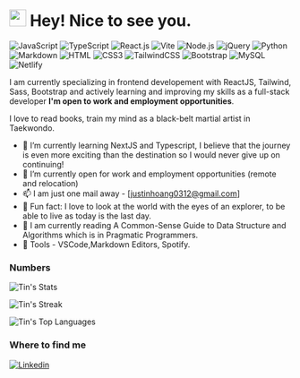 <h1><img src="https://emojis.slackmojis.com/emojis/images/1531849430/4246/blob-sunglasses.gif?1531849430" width="30"/> Hey! Nice to see you.</h1>

![JavaScript](https://img.shields.io/badge/JavaScript-F7DF1E?style=flat-square&logo=javascript&logoColor=black)
![TypeScript](https://img.shields.io/badge/TypeScript-007ACC?style=flat-square&logo=typescript&logoColor=white)
![React.js](https://img.shields.io/badge/React.js-0081CB?style=flat-square&logo=react&logoColor=61DAFB)
![Vite](https://img.shields.io/badge/Vite-593D88?style=flat-square&logo=vite&logoColor=white)
![Node.js](https://img.shields.io/badge/Node.js-43853D?style=flat-square&logo=node.js&logoColor=white)
![jQuery](https://img.shields.io/badge/jQuery-0769AD?style=flat-square&logo=jquery&logoColor=white)
![Python](https://img.shields.io/badge/Python-3776AB?style=flat-square&logo=python&logoColor=white)
![Markdown](https://img.shields.io/badge/Markdown-000000?style=flat-square&logo=markdown&logoColor=white)
![HTML](https://img.shields.io/badge/HTML5-E34F26?style=flat-square&logo=html5&logoColor=white)
![CSS3](https://img.shields.io/badge/CSS3-1572B6?style=flat-square&logo=css3&logoColor=white)
![TailwindCSS](https://img.shields.io/badge/Tailwind_CSS-38B2AC?style=flat-square&logo=tailwind-css&logoColor=white)
![Bootstrap](https://img.shields.io/badge/Bootstrap-563D7C?style=flat-square&logo=bootstrap&logoColor=white)
![MySQL](https://img.shields.io/badge/MySQL-005C84?style=flat-square&logo=mysql&logoColor=white)
![Netlify](https://img.shields.io/badge/Netlify-00C7B7?style=flat-square&logo=netlify&logoColor=white)

I am currently specializing in frontend developement with ReactJS, Tailwind, Sass, Bootstrap and actively learning and improving my skills as a full-stack developer **I'm open to work and employment opportunities**.

I love to read books, train my mind as a black-belt martial artist in Taekwondo.

- 🌱 I’m currently learning NextJS and Typescript, I believe that the journey is even more exciting than the destination so I would never give up on continuing!
- 👯 I’m currently open for work and employment opportunities (remote and relocation)
- 📫 I am just one mail away - [justinhoang0312@gmail.com]
- :partying_face: Fun fact: I love to look at the world with the eyes of an explorer, to be able to live as today is the last day.
- :book: I am currently reading A Common-Sense Guide to Data Structure and Algorithms which is in Pragmatic Programmers. 
- :wrench: Tools - VSCode,Markdown Editors, Spotify.

### Numbers
![Tin's Stats](https://github-readme-stats.vercel.app/api?username=tin0312&theme=darcula&show_icons=true&hide_border=true&count_private=true)

![Tin's Streak](https://github-readme-streak-stats.herokuapp.com/?user=tin0312&theme=darcula&hide_border=true)

![Tin's Top Languages](https://github-readme-stats.vercel.app/api/top-langs/?username=tin0312&theme=darcula&show_icons=true&hide_border=true&layout=compact)

### Where to find me

[![Linkedin](https://img.shields.io/badge/LinkedIn-0077B5?style=flat-square&logo=linkedin&logoColor=white)](https://www.linkedin.com/in/nhattruonghoang/) 

